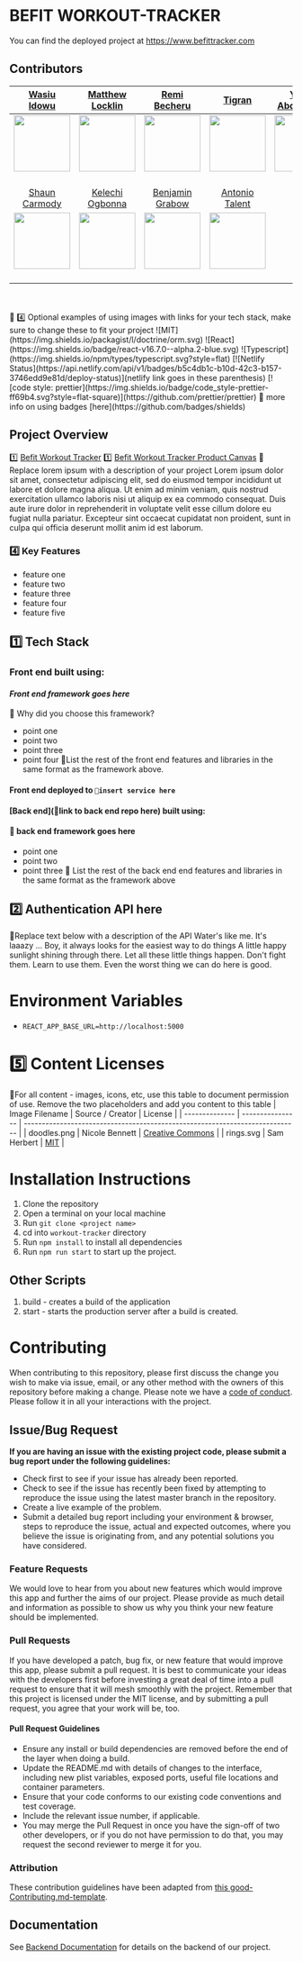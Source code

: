 #  BEFIT WORKOUT-TRACKER

 You can find the deployed project at https://www.befittracker.com

##  Contributors

| [Wasiu Idowu](https://github.com/Hoxtygen) | [Matthew Locklin](https://github.com/Lockers) | [Remi Becheru](https://github.com/Becheru888) | [Tigran](https://github.com/hyetigran) | [Yusuf Abdulkarim](https://github.com/haywhyze) | 
  :-----------------------------------------------------------------------------------------------------------: | :-----------------------------------------------------------------------------------------------------------: | :-----------------------------------------------------------------------------------------------------------: | :-----------------------------------------------------------------------------------------------------------: | :-----------------------------------------------------------------------------------------------------------: |
| [<img src="https://media.licdn.com/dms/image/C5103AQEGtXNIaPYH3w/profile-displayphoto-shrink_100_100/0?e=1574899200&v=beta&t=DDNFIhYfTZ_BNLVo4t9mpgGR3025w4dEH4jZzpfKSbk" width = "100" />](https://github.com/Hoxtygen) | [<img src="https://www.dalesjewelers.com/wp-content/uploads/2018/10/placeholder-silhouette-female.png" width = "100" />](https://github.com/) | [<img src="https://media.licdn.com/dms/image/C4D03AQHDpIDBhi7VPA/profile-displayphoto-shrink_200_200/0?e=1574899200&v=beta&t=B037YZ5g3Hf-x-eDGRCBgTuLsfZMyqY6ReDfz5GbDfw" width = "100" />](https://github.com/Becheru888) | [<img src="https://media.licdn.com/dms/image/C4D03AQFwhX6zeShqEw/profile-displayphoto-shrink_200_200/0?e=1574899200&v=beta&t=zbgFVUGuXmMUii3BLI3Eo5VBGIZh13ETkA4NjfmOmds" width = "100" />](https://github.com/hyetigran) | [<img src="https://media.licdn.com/dms/image/C4E03AQHuJTCP8X8ecw/profile-displayphoto-shrink_200_200/0?e=1574899200&v=beta&t=MCMDSW4NxkHwADIFZSvLjFy8QxsLn2d8LLpuoZRc1Rg" width = "100" />](https://github.com/haywhyze) 
|[ <img src="https://static.licdn.com/sc/h/al2o9zrvru7aqj8e1x2rzsrca" width="15"> ](https://www.linkedin.com/in/idowu-wasiu-02730557/) | [ <img src="https://static.licdn.com/sc/h/al2o9zrvru7aqj8e1x2rzsrca" width="15"> ](https://www.linkedin.com/in/matthewlocklin/) | [ <img src="https://static.licdn.com/sc/h/al2o9zrvru7aqj8e1x2rzsrca" width="15"> ](https://www.linkedin.com/in/remi-becheru-870495150/) | [ <img src="https://static.licdn.com/sc/h/al2o9zrvru7aqj8e1x2rzsrca" width="15"> ](https://www.linkedin.com/in/tigranasriyan/) | [ <img src="https://static.licdn.com/sc/h/al2o9zrvru7aqj8e1x2rzsrca" width="15"> ](https://www.linkedin.com/in/yusufayoabdulkarim/) |
 [Shaun Carmody](https://github.com/shaunmcarmody) | [Kelechi Ogbonna](https://github.com/Kellswork) | [Benjamin Grabow](https://github.com/BenjaminGrabow) | [Antonio Talent](https://github.com/sampler36)| 
 [<img src="https://media.licdn.com/dms/image/C4D03AQE2GC800x2ydA/profile-displayphoto-shrink_200_200/0?e=1574899200&v=beta&t=m44ZnxeqoS4HRZReQVgFl1mb22CILe7B4ZIUupz2kfY" width = "100" />](https://github.com/shaunmcarmody) | [<img src="https://media.licdn.com/dms/image/C4E03AQHGXZRTW3jaVQ/profile-displayphoto-shrink_200_200/0?e=1574899200&v=beta&t=O6sQg_NiTV3X9jy--GBXK34qx4hSXtnsSOOl7OM9gIU" width = "100" />](https://github.com/Kellswork) | [<img src="https://media.licdn.com/dms/image/C5603AQE1DYJQGgcT9Q/profile-displayphoto-shrink_200_200/0?e=1574899200&v=beta&t=ElF9vHYQnAAo6GmDbfUx8wMRmojoKaTchzybDNwvnsw" width = "100" />](https://github.com/) | [<img src="https://media.licdn.com/dms/image/C5603AQGnlXA4oFGYwA/profile-displayphoto-shrink_200_200/0?e=1574899200&v=beta&t=7QA0MhrF7DduObx5E8GPH__vzd_waUrVLD_oVGVTCiw" width = "100" />](https://github.com/) 
 [ <img src="https://static.licdn.com/sc/h/al2o9zrvru7aqj8e1x2rzsrca" width="15"> ](https://www.linkedin.com/in/shaunmcarmody/) | [ <img src="https://static.licdn.com/sc/h/al2o9zrvru7aqj8e1x2rzsrca" width="15"> ](https://www.linkedin.com/in/kelechi-ogbonna-b3661a120/) | [ <img src="https://static.licdn.com/sc/h/al2o9zrvru7aqj8e1x2rzsrca" width="15"> ](https://www.linkedin.com/in/benjamin-grabow-4a477118a/) | [ <img src="https://static.licdn.com/sc/h/al2o9zrvru7aqj8e1x2rzsrca" width="15"> ](https://www.linkedin.com/in/talentantonio-fsse/) |
<br>
<br>
🚫 4️⃣ Optional examples of using images with links for your tech stack, make sure to change these to fit your project
![MIT](https://img.shields.io/packagist/l/doctrine/orm.svg)
![React](https://img.shields.io/badge/react-v16.7.0--alpha.2-blue.svg)
![Typescript](https://img.shields.io/npm/types/typescript.svg?style=flat)
[![Netlify Status](https://api.netlify.com/api/v1/badges/b5c4db1c-b10d-42c3-b157-3746edd9e81d/deploy-status)](netlify link goes in these parenthesis)
[![code style: prettier](https://img.shields.io/badge/code_style-prettier-ff69b4.svg?style=flat-square)](https://github.com/prettier/prettier)
🚫 more info on using badges [here](https://github.com/badges/shields)

## Project Overview

1️⃣ [Befit Workout Tracker](https://trello.com/b/LCn6s2gr/workout-tracker)
1️⃣ [Befit Workout Tracker Product Canvas](https://www.notion.so/Workout-Tracker-e6c1b4621eaf4e64a96d6748c5769079)
🚫 Replace lorem ipsum with a description of your project
Lorem ipsum dolor sit amet, consectetur adipiscing elit, sed do eiusmod tempor incididunt ut labore et dolore magna aliqua. Ut enim ad minim veniam, quis nostrud exercitation ullamco laboris nisi ut aliquip ex ea commodo consequat.
Duis aute irure dolor in reprehenderit in voluptate velit esse cillum dolore eu fugiat nulla pariatur. Excepteur sint occaecat cupidatat non proident, sunt in culpa qui officia deserunt mollit anim id est laborum.

### 4️⃣ Key Features

- feature one
- feature two
- feature three
- feature four
- feature five

## 1️⃣ Tech Stack

### Front end built using:

#### _Front end framework goes here_

🚫 Why did you choose this framework?

- point one
- point two
- point three
- point four
  🚫List the rest of the front end features and libraries in the same format as the framework above.

#### Front end deployed to `🚫insert service here`

#### [Back end](🚫link to back end repo here) built using:

#### 🚫 back end framework goes here

- point one
- point two
- point three
  🚫 List the rest of the back end end features and libraries in the same format as the framework above


## 2️⃣ Authentication API here

🚫Replace text below with a description of the API
Water's like me. It's laaazy ... Boy, it always looks for the easiest way to do things A little happy sunlight shining through there. Let all these little things happen. Don't fight them. Learn to use them. Even the worst thing we can do here is good.


#  Environment Variables

- `REACT_APP_BASE_URL=http://localhost:5000`

# 5️⃣ Content Licenses

🚫For all content - images, icons, etc, use this table to document permission of use. Remove the two placeholders and add you content to this table
| Image Filename | Source / Creator | License |
| -------------- | ---------------- | ---------------------------------------------------------------------------- |
| doodles.png | Nicole Bennett | [Creative Commons](https://www.toptal.com/designers/subtlepatterns/doodles/) |
| rings.svg | Sam Herbert | [MIT](https://github.com/SamHerbert/SVG-Loaders) |


#  Installation Instructions

1. Clone the repository
2. Open a terminal on your local machine
3. Run `git clone <project name>`
4. cd into `workout-tracker` directory
5. Run `npm install` to install all dependencies
6. Run `npm run start` to start up the project. 

## Other Scripts

1.  build - creates a build of the application
1.  start - starts the production server after a build is created.

# Contributing

When contributing to this repository, please first discuss the change you wish to make via issue, email, or any other method with the owners of this repository before making a change.
Please note we have a [code of conduct](./CODE_OF_CONDUCT.md). Please follow it in all your interactions with the project.

## Issue/Bug Request

**If you are having an issue with the existing project code, please submit a bug report under the following guidelines:**

- Check first to see if your issue has already been reported.
- Check to see if the issue has recently been fixed by attempting to reproduce the issue using the latest master branch in the repository.
- Create a live example of the problem.
- Submit a detailed bug report including your environment & browser, steps to reproduce the issue, actual and expected outcomes, where you believe the issue is originating from, and any potential solutions you have considered.

### Feature Requests

We would love to hear from you about new features which would improve this app and further the aims of our project. Please provide as much detail and information as possible to show us why you think your new feature should be implemented.

### Pull Requests

If you have developed a patch, bug fix, or new feature that would improve this app, please submit a pull request. It is best to communicate your ideas with the developers first before investing a great deal of time into a pull request to ensure that it will mesh smoothly with the project.
Remember that this project is licensed under the MIT license, and by submitting a pull request, you agree that your work will be, too.

#### Pull Request Guidelines

- Ensure any install or build dependencies are removed before the end of the layer when doing a build.
- Update the README.md with details of changes to the interface, including new plist variables, exposed ports, useful file locations and container parameters.
- Ensure that your code conforms to our existing code conventions and test coverage.
- Include the relevant issue number, if applicable.
- You may merge the Pull Request in once you have the sign-off of two other developers, or if you do not have permission to do that, you may request the second reviewer to merge it for you.

### Attribution

These contribution guidelines have been adapted from [this good-Contributing.md-template](https://gist.github.com/PurpleBooth/b24679402957c63ec426).

## Documentation

See [Backend Documentation](https://github.com/labseu2-workout-tracker/server/blob/master/README.md) for details on the backend of our project.
